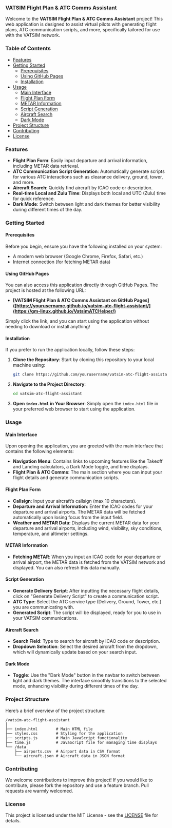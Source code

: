### VATSIM Flight Plan & ATC Comms Assistant

Welcome to the **VATSIM Flight Plan & ATC Comms Assistant** project! This web application is designed to assist virtual pilots with generating flight plans, ATC communication scripts, and more, specifically tailored for use with the VATSIM network.

### Table of Contents

- [Features](#features)
- [Getting Started](#getting-started)
  - [Prerequisites](#prerequisites)
  - [Using GitHub Pages](#using-github-pages)
  - [Installation](#installation)
- [Usage](#usage)
  - [Main Interface](#main-interface)
  - [Flight Plan Form](#flight-plan-form)
  - [METAR Information](#metar-information)
  - [Script Generation](#script-generation)
  - [Aircraft Search](#aircraft-search)
  - [Dark Mode](#dark-mode)
- [Project Structure](#project-structure)
- [Contributing](#contributing)
- [License](#license)

### Features

- **Flight Plan Form**: Easily input departure and arrival information, including METAR data retrieval.
- **ATC Communication Script Generation**: Automatically generate scripts for various ATC interactions such as clearance delivery, ground, tower, and more.
- **Aircraft Search**: Quickly find aircraft by ICAO code or description.
- **Real-time Local and Zulu Time**: Displays both local and UTC (Zulu) time for quick reference.
- **Dark Mode**: Switch between light and dark themes for better visibility during different times of the day.

### Getting Started

#### Prerequisites

Before you begin, ensure you have the following installed on your system:

- A modern web browser (Google Chrome, Firefox, Safari, etc.)
- Internet connection (for fetching METAR data)

#### Using GitHub Pages

You can also access this application directly through GitHub Pages. The project is hosted at the following URL:

- **[VATSIM Flight Plan & ATC Comms Assistant on GitHub Pages]([https://yourusername.github.io/vatsim-atc-flight-assistant/](https://gm-linux.github.io/VatsimATCHelper/)**

Simply click the link, and you can start using the application without needing to download or install anything!

#### Installation

If you prefer to run the application locally, follow these steps:

1. **Clone the Repository**: Start by cloning this repository to your local machine using:
   ```bash
   git clone https://github.com/yourusername/vatsim-atc-flight-assistant.git
   ```

2. **Navigate to the Project Directory**:
   ```bash
   cd vatsim-atc-flight-assistant
   ```

3. **Open `index.html` in Your Browser**: Simply open the `index.html` file in your preferred web browser to start using the application.

### Usage

#### Main Interface

Upon opening the application, you are greeted with the main interface that contains the following elements:

- **Navigation Menu**: Contains links to upcoming features like the Takeoff and Landing calculators, a Dark Mode toggle, and time displays.
- **Flight Plan & ATC Comms**: The main section where you can input your flight details and generate communication scripts.

#### Flight Plan Form

- **Callsign**: Input your aircraft’s callsign (max 10 characters).
- **Departure and Arrival Information**: Enter the ICAO codes for your departure and arrival airports. The METAR data will be fetched automatically upon losing focus from the input field.
- **Weather and METAR Data**: Displays the current METAR data for your departure and arrival airports, including wind, visibility, sky conditions, temperature, and altimeter settings.

#### METAR Information

- **Fetching METAR**: When you input an ICAO code for your departure or arrival airport, the METAR data is fetched from the VATSIM network and displayed. You can also refresh this data manually.

#### Script Generation

- **Generate Delivery Script**: After inputting the necessary flight details, click on "Generate Delivery Script" to create a communication script.
- **ATC Type**: Select the ATC service type (Delivery, Ground, Tower, etc.) you are communicating with.
- **Generated Script**: The script will be displayed, ready for you to use in your VATSIM communications.

#### Aircraft Search

- **Search Field**: Type to search for aircraft by ICAO code or description.
- **Dropdown Selection**: Select the desired aircraft from the dropdown, which will dynamically update based on your search input.

#### Dark Mode

- **Toggle**: Use the "Dark Mode" button in the navbar to switch between light and dark themes. The interface smoothly transitions to the selected mode, enhancing visibility during different times of the day.

### Project Structure

Here’s a brief overview of the project structure:

```
/vatsim-atc-flight-assistant
│
├── index.html        # Main HTML file
├── styles.css        # Styling for the application
├── scripts.js        # Main JavaScript functionality
├── time.js           # JavaScript file for managing time displays
└── /data
    ├── airports.csv  # Airport data in CSV format
    └── aircraft.json # Aircraft data in JSON format
```

### Contributing

We welcome contributions to improve this project! If you would like to contribute, please fork the repository and use a feature branch. Pull requests are warmly welcomed.

### License

This project is licensed under the MIT License - see the [LICENSE](LICENSE) file for details.
